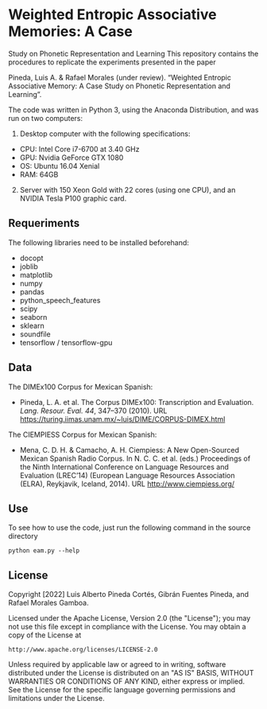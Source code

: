 # Weighted Entropic Associative Memories:  A Case
Study on Phonetic Representation and Learning
This repository contains the procedures to replicate the experiments presented in the paper

Pineda, Luis A. & Rafael Morales (under review). “Weighted Entropic Associative Memory: A Case Study on Phonetic Representation and Learning”.

The code was written in Python 3, using the Anaconda Distribution, and was run on two computers:

1.  Desktop computer with the following specifications:
   * CPU: Intel Core i7-6700 at 3.40 GHz
   * GPU: Nvidia GeForce GTX 1080
   * OS: Ubuntu 16.04 Xenial
   * RAM: 64GB
2. Server with 150 Xeon Gold with 22 cores (using one CPU), and an NVIDIA Tesla P100 graphic card.

## Requeriments

The following libraries need to be installed beforehand:
* docopt
* joblib
* matplotlib
* numpy
* pandas
* python_speech_features
* scipy
* seaborn
* sklearn
* soundfile
* tensorflow / tensorflow-gpu

## Data

The DIMEx100 Corpus for Mexican Spanish:

* Pineda, L. A. et al. The Corpus DIMEx100: Transcription and Evaluation. *Lang. Resour. Eval. 44*, 347–370 (2010). URL https://turing.iimas.unam.mx/~luis/DIME/CORPUS-DIMEX.html

The CIEMPIESS Corpus for Mexican Spanish:

* Mena, C. D. H. & Camacho, A. H. Ciempiess: A New Open-Sourced Mexican Spanish Radio Corpus. In  N. C. C. et al.
  (eds.) Proceedings of the Ninth International Conference on Language Resources and Evaluation (LREC’14) (European
  Language Resources Association (ELRA), Reykjavik, Iceland, 2014). URL http://www.ciempiess.org/

## Use

To see how to use the code, just run the following command in the source directory

```shell
python eam.py --help
```



## License

Copyright [2022] Luis Alberto Pineda Cortés, Gibrán Fuentes Pineda, and Rafael Morales Gamboa.

Licensed under the Apache License, Version 2.0 (the "License");
you may not use this file except in compliance with the License.
You may obtain a copy of the License at

    http://www.apache.org/licenses/LICENSE-2.0

Unless required by applicable law or agreed to in writing, software
distributed under the License is distributed on an "AS IS" BASIS,
WITHOUT WARRANTIES OR CONDITIONS OF ANY KIND, either express or implied.
See the License for the specific language governing permissions and limitations under the License.